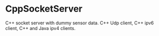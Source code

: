 # CppSocketServer
C++ socket server with dummy sensor data. C++ Udp client, C++ ipv6 client, C++ and Java ipv4 clients.
